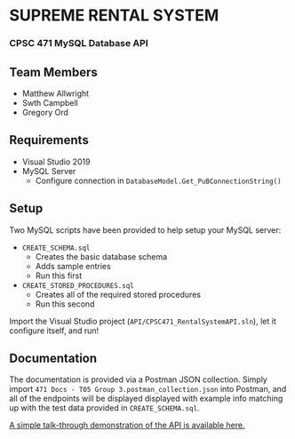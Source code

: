 # SUPREME RENTAL SYSTEM
### CPSC 471 MySQL Database API

## Team Members

- Matthew Allwright
- Swth Campbell
- Gregory Ord

## Requirements

- Visual Studio 2019
- MySQL Server
	- Configure connection in `DatabaseModel.Get_PuBConnectionString()`

## Setup

Two MySQL scripts have been provided to help setup your MySQL server:
- `CREATE_SCHEMA.sql`
	- Creates the basic database schema
	- Adds sample entries
	- Run this first
- `CREATE_STORED_PROCEDURES.sql`
	- Creates all of the required stored procedures
	- Run this second

Import the Visual Studio project (`API/CPSC471_RentalSystemAPI.sln`),
let it configure itself, and run!

## Documentation

The documentation is provided via a Postman JSON collection.
Simply import `471 Docs - T05 Group 3.postman_collection.json` into Postman,
and all of the endpoints will be displayed displayed with example info
matching up with the test data provided in `CREATE_SCHEMA.sql`.

[A simple talk-through demonstration of the API is available here.](https://youtu.be/sbt1DwKDMrY)
